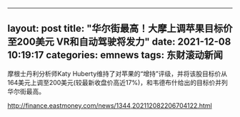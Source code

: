 
---
layout: post
title: "华尔街最高！大摩上调苹果目标价至200美元 VR和自动驾驶将发力"
date: 2021-12-08 10:19:17
categories: emnews
tags: 东财滚动新闻
---

摩根士丹利分析师Katy Huberty维持了对苹果的“增持”评级，并将该股目标价从164美元上调至200美元(较最新收盘价高近17%)，和韦德布什给出的目标价并列华尔街最高。

<http://finance.eastmoney.com/news/1344,202112082206704122.html>